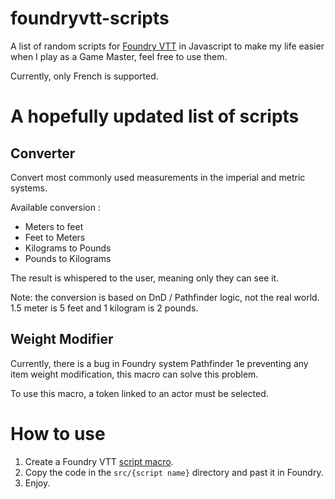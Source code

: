 # foundryvtt-scripts

A list of random scripts for [Foundry VTT](https://foundryvtt.com/) in Javascript to make my life easier when I play as a Game Master, feel free to use them.

Currently, only French is supported.

# A hopefully updated list of scripts

## Converter

Convert most commonly used measurements in the imperial and metric systems.

Available conversion :

- Meters to feet
- Feet to Meters
- Kilograms to Pounds
- Pounds to Kilograms

The result is whispered to the user, meaning only they can see it.

Note: the conversion is based on DnD / Pathfinder logic, not the real world. 1.5 meter is 5 feet and 1 kilogram is 2 pounds.

## Weight Modifier

Currently, there is a bug in Foundry system Pathfinder 1e preventing any item weight modification, this macro can solve this problem.

To use this macro, a token linked to an actor must be selected.

# How to use

1. Create a Foundry VTT [script macro](https://foundryvtt.com/article/macros/).
2. Copy the code in the `src/{script name}` directory and past it in Foundry.
3. Enjoy.
